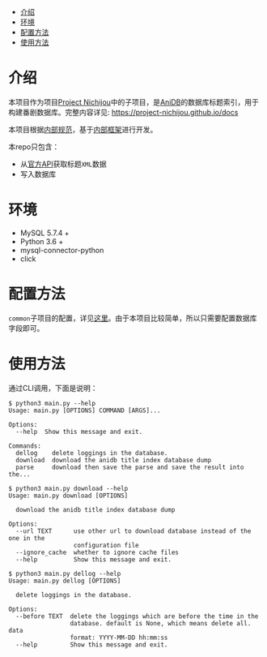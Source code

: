 - [介绍](#介绍)
- [环境](#环境)
- [配置方法](#配置方法)
- [使用方法](#使用方法)

# 介绍

本项目作为项目[Project Nichijou](https://github.com/project-nichijou)中的子项目，是[AniDB](anidb.net)的数据库标题索引，用于构建番剧数据库。完整内容详见: https://project-nichijou.github.io/docs

本项目根据[内部规范](https://project-nichijou.github.io/docs/#/./server/anime-database/spider)，基于[内部框架](https://github.com/project-nichijou/nichijou.server.spider.common)进行开发。

本repo只包含：
- 从[官方API](https://wiki.anidb.net/API)获取标题`XML`数据
- 写入数据库

# 环境

- MySQL 5.7.4 +
- Python 3.6 +
- mysql-connector-python
- click

# 配置方法

`common`子项目的配置，详见[这里](https://github.com/project-nichijou/nichijou.server.spider.common#%E4%BD%BF%E7%94%A8%E6%96%B9%E6%B3%95)。由于本项目比较简单，所以只需要配置数据库字段即可。

# 使用方法

通过CLI调用，下面是说明：

```
$ python3 main.py --help
Usage: main.py [OPTIONS] COMMAND [ARGS]...

Options:
  --help  Show this message and exit.

Commands:
  dellog    delete loggings in the database.
  download  download the anidb title index database dump
  parse     download then save the parse and save the result into the...
```

```
$ python3 main.py download --help
Usage: main.py download [OPTIONS]

  download the anidb title index database dump

Options:
  --url TEXT      use other url to download database instead of the one in the
                  configuration file
  --ignore_cache  whether to ignore cache files
  --help          Show this message and exit.
```

```
$ python3 main.py dellog --help
Usage: main.py dellog [OPTIONS]

  delete loggings in the database.

Options:
  --before TEXT  delete the loggings which are before the time in the
                 database. default is None, which means delete all. data
                 format: YYYY-MM-DD hh:mm:ss
  --help         Show this message and exit.
```
